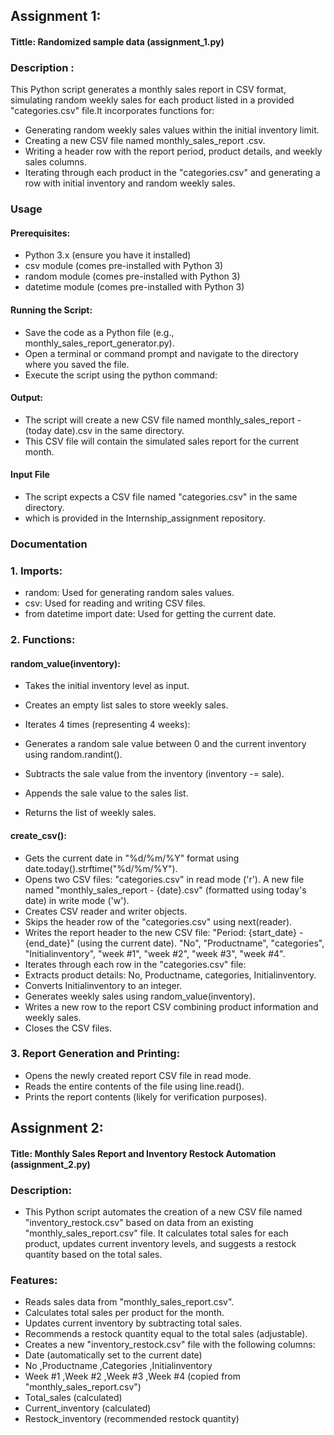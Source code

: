 ## Assignment 1:
  #### Tittle: Randomized sample data (assignment_1.py)
### Description :
   This Python script generates a monthly sales report in CSV format, simulating random weekly sales for each product listed in a provided "categories.csv" file.It incorporates functions for:

- Generating random weekly sales values within the initial inventory limit.
- Creating a new CSV file named monthly_sales_report .csv.
- Writing a header row with the report period, product details, and weekly sales columns.
- Iterating through each product in the "categories.csv" and generating a row with initial inventory and random weekly sales.

### Usage
#### Prerequisites:

- Python 3.x (ensure you have it installed)
- csv module (comes pre-installed with Python 3)
- random module (comes pre-installed with Python 3)
- datetime module (comes pre-installed with Python 3)
#### Running the Script:

- Save the code as a Python file (e.g., monthly_sales_report_generator.py).
- Open a terminal or command prompt and navigate to the directory where you saved the file.
- Execute the script using the python command:
#### Output:
- The script will create a new CSV file named monthly_sales_report -(today date).csv in the same directory.
- This CSV file will contain the simulated sales report for the current month.
#### Input File
- The script expects a CSV file named "categories.csv" in the same directory.
- which is provided in the Internship_assignment repository.


### Documentation
### 1. Imports:
- random: Used for generating random sales values.
- csv: Used for reading and writing CSV files.
- from datetime import date: Used for getting the current date.

### 2. Functions:
#### random_value(inventory):
- Takes the initial inventory level as input.
- Creates an empty list sales to store weekly sales.

- Iterates 4 times (representing 4 weeks):
- Generates a random sale value between 0 and the current inventory using random.randint().
- Subtracts the sale value from the inventory (inventory -= sale).
- Appends the sale value to the sales list.
- Returns the list of weekly sales.
#### create_csv():
- Gets the current date in "%d/%m/%Y" format using date.today().strftime("%d/%m/%Y").
- Opens two CSV files:
 "categories.csv" in read mode ('r').
  A new file named "monthly_sales_report - {date}.csv" (formatted using today's date) in write mode ('w').
- Creates CSV reader and writer objects.
- Skips the header row of the "categories.csv" using next(reader).
- Writes the report header to the new CSV file:
 "Period: {start_date} - {end_date}" (using the current date).
 "No", "Productname", "categories", "Initialinventory", "week #1", "week #2", "week #3", "week #4".
- Iterates through each row in the "categories.csv" file:
- Extracts product details: No, Productname, categories, Initialinventory.
- Converts Initialinventory to an integer.
- Generates weekly sales using random_value(inventory).
- Writes a new row to the report CSV combining product information and weekly sales.
- Closes the CSV files.
### 3. Report Generation and Printing:

- Opens the newly created report CSV file in read mode.
- Reads the entire contents of the file using line.read().
- Prints the report contents (likely for verification purposes).

## Assignment 2:
  #### Title: Monthly Sales Report and Inventory Restock Automation (assignment_2.py)

### Description:

- This Python script automates the creation of a new CSV file named "inventory_restock.csv" based on data from an existing "monthly_sales_report.csv" file. It calculates total sales for each product, updates current inventory levels, and suggests a restock quantity based on the total sales.

### Features:

- Reads sales data from "monthly_sales_report.csv".
- Calculates total sales per product for the month.
- Updates current inventory by subtracting total sales.
- Recommends a restock quantity equal to the total sales (adjustable).
- Creates a new "inventory_restock.csv" file with the following columns:
- Date (automatically set to the current date)
- No ,Productname ,Categories ,Initialinventory
- Week #1 ,Week #2 ,Week #3 ,Week #4 (copied from "monthly_sales_report.csv")
- Total_sales (calculated)
- Current_inventory (calculated)
- Restock_inventory (recommended restock quantity)





